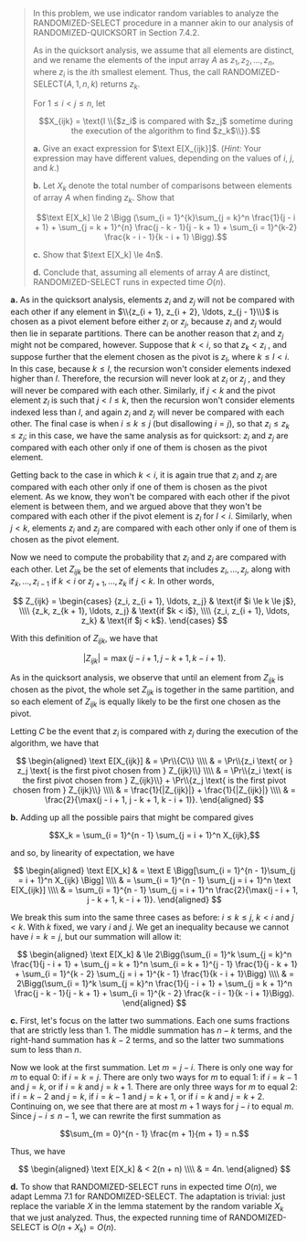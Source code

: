 > In this problem, we use indicator random variables to analyze the $\text{RANDOMIZED-SELECT}$ procedure in a manner akin to our analysis of $\text{RANDOMIZED-QUICKSORT}$ in Section 7.4.2.
>
> As in the quicksort analysis, we assume that all elements are distinct, and we rename the elements of the input array $A$ as $z_1, z_2, \ldots, z_n$, where $z_i$ is the $i$th smallest element. Thus, the call $\text{RANDOMIZED-SELECT}(A, 1, n, k)$ returns $z_k$.
>
> For $1 \le i < j \le n$, let
>
> $$X_{ijk} = \text{I \\{$z_i$ is compared with $z_j$ sometime during the execution of the algorithm to find $z_k$\\}}.$$
>
> **a.** Give an exact expression for $\text E[X_{ijk}]$. ($\textit{Hint:}$ Your expression may have different values, depending on the values of $i$, $j$, and $k$.)
>
> **b.** Let $X_k$ denote the total number of comparisons between elements of array $A$ when finding $z_k$. Show that
>
> $$\text E[X_k] \le 2 \Bigg (\sum_{i = 1}^{k}\sum_{j = k}^n \frac{1}{j - i + 1} + \sum_{j = k + 1}^{n} \frac{j - k - 1}{j - k + 1} + \sum_{i = 1}^{k-2} \frac{k - i - 1}{k - i + 1} \Bigg).$$
>
> **c.** Show that $\text E[X_k] \le 4n$.
>
> **d.** Conclude that, assuming all elements of array $A$ are distinct, $\text{RANDOMIZED-SELECT}$ runs in expected time $O(n)$.

**a.** As in the quicksort analysis, elements $z_i$ and $z_j$ will not be compared with each other if any element in $\\{z_{i + 1}, z_{i + 2}, \ldots, z_{j - 1}\\}$ is chosen as a pivot element before either $z_i$ or $z_j$, because $z_i$ and $z_j$ would then lie in separate partitions. There can be another reason that $z_i$ and $z_j$ might not be compared, however. Suppose that $k < i$, so that $z_k < z_i$ , and suppose further that the element chosen as the pivot is $z_l$, where $k \le l < i$. In this case, because $k \le l$, the recursion won't consider elements indexed higher than $l$. Therefore, the recursion will never look at $z_i$ or $z_j$ , and they will never be compared with each other. Similarly, if $j < k$ and the pivot element $z_l$ is such that $j < l \le k$, then the recursion won't consider elements indexed less than $l$, and again $z_i$ and $z_j$ will never be compared with each other. The final case is when $i \le k \le j$ (but disallowing $i = j$), so that $z_i \le z_k \le z_j$; in this case, we have the same analysis as for quicksort: $z_i$ and $z_j$ are compared with each other only if one of them is chosen as the pivot element.

Getting back to the case in which $k < i$, it is again true that $z_i$ and $z_j$ are compared with each other only if one of them is chosen as the pivot element. As we know, they won't be compared with each other if the pivot element is between them, and we argued above that they won't be compared with each other if the pivot element is $z_l$ for $l < i$. Similarly, when $j < k$, elements $z_i$ and $z_j$ are compared with each other only if one of them is chosen as the pivot element.

Now we need to compute the probability that $z_i$ and $z_j$ are compared with each other. Let $Z_{ijk}$ be the set of elements that includes $z_i, \ldots, z_j$, along with $z_k, \ldots, z_{i - 1}$ if $k < i$ or $z_{j + 1}, \ldots, z_k$ if $j < k$. In other words,

$$
Z_{ijk} =
\begin{cases}
{z_i, z_{i + 1}, \ldots, z_j} & \text{if $i \le k \le j$}, \\\\
{z_k, z_{k + 1}, \ldots, z_j} & \text{if $k < i$}, \\\\
{z_i, z_{i + 1}, \ldots, z_k} & \text{if $j < k$}.
\end{cases}
$$

With this definition of $Z_{ijk}$, we have that

$$|Z_{ijk}| = \max(j - i + 1, j - k + 1, k - i + 1).$$

As in the quicksort analysis, we observe that until an element from $Z_{ijk}$ is chosen as the pivot, the whole set $Z_{ijk}$ is together in the same partition, and so each element of $Z_{ijk}$ is equally likely to be the first one chosen as the pivot.

Letting $C$ be the event that $z_i$ is compared with $z_j$ during the execution of the algorithm, we have that

$$
\begin{aligned}
\text E[X_{ijk}] 
    & = \Pr\\{C\\} \\\\
    & = \Pr\\{z_i \text{ or } z_j \text{ is the first pivot chosen from } Z_{ijk}\\} \\\\
    & = \Pr\\{z_i \text{ is the first pivot chosen from } Z_{ijk}\\} + \Pr\\{z_j \text{ is the first pivot chosen from } Z_{ijk}\\} \\\\
    & = \frac{1}{|Z_{ijk}|} + \frac{1}{|Z_{ijk}|} \\\\
    & = \frac{2}{\max(j - i + 1, j - k + 1, k - i + 1)}.
\end{aligned}
$$

**b.** Adding up all the possible pairs that might be compared gives

$$X_k = \sum_{i = 1}^{n - 1} \sum_{j = i + 1}^n X_{ijk},$$

and so, by linearity of expectation, we have

$$
\begin{aligned}
\text E[X_k]
    & = \text E \Bigg[\sum_{i = 1}^{n - 1}\sum_{j = i + 1}^n X_{ijk} \Bigg] \\\\
    & = \sum_{i = 1}^{n - 1} \sum_{j = i + 1}^n \text E[X_{ijk}] \\\\
    & = \sum_{i = 1}^{n - 1} \sum_{j = i + 1}^n \frac{2}{\max(j - i + 1, j - k + 1, k - i + 1)}.
\end{aligned}
$$

We break this sum into the same three cases as before: $i \le k \le j$, $k < i$ and $j < k$. With $k$ fixed, we vary $i$ and $j$. We get an inequality because we cannot have $i = k = j$, but our summation will allow it:

$$
\begin{aligned}
\text E[X_k]
    & \le 2\Bigg(\sum_{i = 1}^k \sum_{j = k}^n \frac{1}{j - i + 1} 
               + \sum_{j = k + 1}^n \sum_{i = k + 1}^{j - 1} \frac{1}{j - k + 1} 
               + \sum_{i = 1}^{k - 2} \sum_{j = i + 1}^{k - 1} \frac{1}{k - i + 1}\Bigg) \\\\
    & =   2\Bigg(\sum_{i = 1}^k \sum_{j = k}^n \frac{1}{j - i + 1} 
               + \sum_{j = k + 1}^n \frac{j - k - 1}{j - k + 1} 
               + \sum_{i = 1}^{k - 2} \frac{k - i - 1}{k - i + 1}\Bigg).
\end{aligned}
$$

**c.** First, let's focus on the latter two summations. Each one sums fractions that are strictly less than 1. The middle summation has $n - k$ terms, and the right-hand summation has $k - 2$ terms, and so the latter two summations sum to less than $n$.

Now we look at the first summation. Let $m = j - i$. There is only one way for $m$ to equal $0$: if $i = k = j$. There are only two ways for $m$ to equal $1$: if $i = k - 1$ and $j = k$, or if $i = k$ and $j = k + 1$. There are only three ways for $m$ to equal $2$: if $i = k - 2$ and $j = k$, if $i = k - 1$ and $j = k + 1$, or if $i = k$ and $j = k + 2$. Continuing on, we see that there are at most $m + 1$ ways for $j - i$ to equal $m$. Since $j - i \le n - 1$, we can rewrite the first summation as

$$\sum_{m = 0}^{n - 1} \frac{m + 1}{m + 1} = n.$$

Thus, we have

$$
\begin{aligned}
\text E[X_k]
    & < 2(n + n) \\\\
    & = 4n.
\end{aligned}
$$

**d.** To show that $\text{RANDOMIZED-SELECT}$ runs in expected time $O(n)$, we adapt Lemma 7.1 for $\text{RANDOMIZED-SELECT}$. The adaptation is trivial: just replace the variable $X$ in the lemma statement by the random variable $X_k$ that we just analyzed. Thus, the expected running time of $\text{RANDOMIZED-SELECT}$ is $O(n + X_k) = O(n)$.
